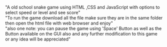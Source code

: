 "A old school snake game using HTML ,CSS and JavaScript with options to select speed or level and see score"                                                              
"To run the game download all the file make sure they are in the same folder then open the html file with web browser and enjoy"                                              
"also one note: you can pause the game using 'Space' Button as well as the Button available on the GUI also and any further modification to this game or any idea will be appreciated"
